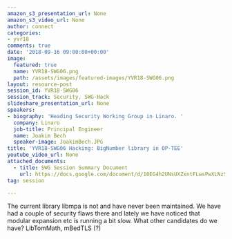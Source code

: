 ```yaml
---
amazon_s3_presentation_url: None
amazon_s3_video_url: None
author: connect
categories:
- yvr18
comments: true
date: '2018-09-16 09:00:00+00:00'
image:
  featured: true
  name: YVR18-SWG06.png
  path: /assets/images/featured-images/YVR18-SWG06.png
layout: resource-post
session_id: YVR18-SWG06
session_track: Security, SWG-Hack
slideshare_presentation_url: None
speakers:
- biography: 'Heading Security Working Group in Linaro. '
  company: Linaro
  job-title: Principal Engineer
  name: Joakim Bech
  speaker-image: JoakimBech.JPG
title: 'YVR18-SWG06 Hacking: BigNumber library in OP-TEE'
youtube_video_url: None
attached_documents:
  - title: SWG Session Summary Document
    url: https://docs.google.com/document/d/10EG4h2UNsUXZxntFLwsPwXLNzSfmgMsHXU4y2MYKmH8/
tag: session

---
```


The current library libmpa is not and have never been maintained. We have had a couple of security flaws there and lately we have noticed that modular expansion etc is running a bit slow.
What other candidates do we have? LibTomMath, mBedTLS (?)